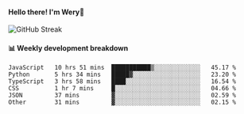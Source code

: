 #### Hello there! I'm Wery👋


![GitHub Streak](https://github-readme-streak-stats.herokuapp.com/?user=weryzebra-yue&theme=swift&hide_border=false&include_all_commits=true)



#### 📊 Weekly development breakdown
<!--START_SECTION:waka-->

```text
JavaScript   10 hrs 51 mins  ███████████▒░░░░░░░░░░░░░   45.17 %
Python       5 hrs 34 mins   █████▓░░░░░░░░░░░░░░░░░░░   23.20 %
TypeScript   3 hrs 58 mins   ████░░░░░░░░░░░░░░░░░░░░░   16.54 %
CSS          1 hr 7 mins     █░░░░░░░░░░░░░░░░░░░░░░░░   04.66 %
JSON         37 mins         ▓░░░░░░░░░░░░░░░░░░░░░░░░   02.59 %
Other        31 mins         ▓░░░░░░░░░░░░░░░░░░░░░░░░   02.15 %
```

<!--END_SECTION:waka-->
